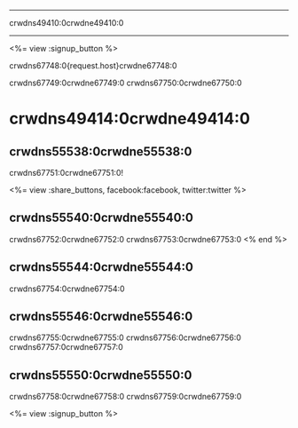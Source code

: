* * *

crwdns49410:0crwdne49410:0

* * *

<%= view :signup_button %>

crwdns67748:0{request.host}crwdne67748:0

crwdns67749:0crwdne67749:0 crwdns67750:0crwdne67750:0

# crwdns49414:0crwdne49414:0

## crwdns55538:0crwdne55538:0

crwdns67751:0crwdne67751:0!

<%= view :share_buttons, facebook:facebook, twitter:twitter %>

## crwdns55540:0crwdne55540:0

crwdns67752:0crwdne67752:0 crwdns67753:0crwdne67753:0 <% end %>

## crwdns55544:0crwdne55544:0

crwdns67754:0crwdne67754:0

## crwdns55546:0crwdne55546:0

crwdns67755:0crwdne67755:0 crwdns67756:0crwdne67756:0 crwdns67757:0crwdne67757:0

## crwdns55550:0crwdne55550:0

crwdns67758:0crwdne67758:0 crwdns67759:0crwdne67759:0

<%= view :signup_button %>